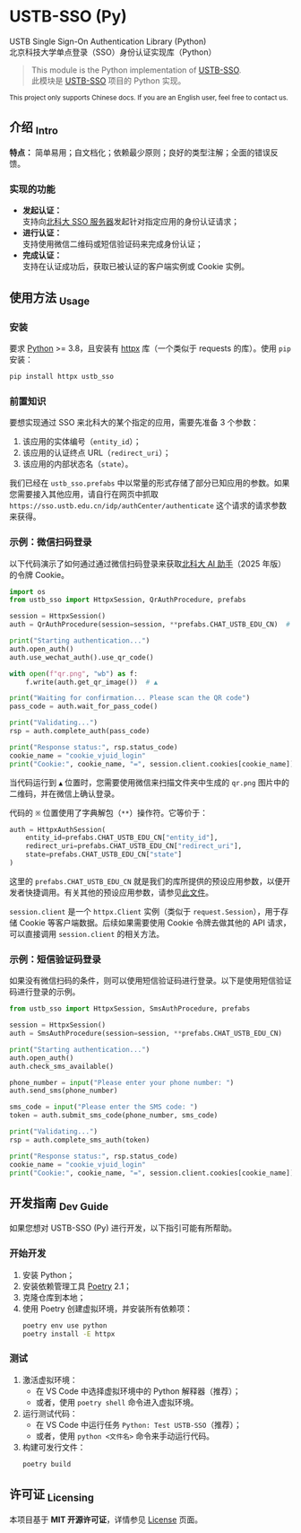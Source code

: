 USTB-SSO (Py)
==========
USTB Single Sign-On Authentication Library (Python)  
北京科技大学单点登录（SSO）身份认证实现库（Python）

> This module is the Python implementation of [USTB-SSO](https://github.com/isHarryh/USTB-SSO).  
> 此模块是 [USTB-SSO](https://github.com/isHarryh/USTB-SSO) 项目的 Python 实现。

<sup> This project only supports Chinese docs. If you are an English user, feel free to contact us. </sup>

## 介绍 <sub>Intro</sub>

**特点：** 简单易用；自文档化；依赖最少原则；良好的类型注解；全面的错误反馈。

### 实现的功能

- **发起认证：**  
  支持向[北科大 SSO 服务器](https://sso.ustb.edu.cn)发起针对指定应用的身份认证请求；
- **进行认证：**  
  支持使用微信二维码或短信验证码来完成身份认证；
- **完成认证：**  
  支持在认证成功后，获取已被认证的客户端实例或 Cookie 实例。

## 使用方法 <sub>Usage</sub>

### 安装

要求 [Python](https://www.python.org) >= 3.8，且安装有 [httpx](https://www.python-httpx.org/) 库（一个类似于 requests 的库）。使用 `pip` 安装：

```bash
pip install httpx ustb_sso
```

### 前置知识

要想实现通过 SSO 来北科大的某个指定的应用，需要先准备 3 个参数：

1. 该应用的实体编号（`entity_id`）；
2. 该应用的认证终点 URL（`redirect_uri`）；
3. 该应用的内部状态名（`state`）。

我们已经在 `ustb_sso.prefabs` 中以常量的形式存储了部分已知应用的参数。如果您需要接入其他应用，请自行在网页中抓取 `https://sso.ustb.edu.cn/idp/authCenter/authenticate` 这个请求的请求参数来获得。

### 示例：微信扫码登录

以下代码演示了如何通过通过微信扫码登录来获取[北科大 AI 助手](http://chat.ustb.edu.cn)（2025 年版）的令牌 Cookie。

```py
import os
from ustb_sso import HttpxSession, QrAuthProcedure, prefabs

session = HttpxSession()
auth = QrAuthProcedure(session=session, **prefabs.CHAT_USTB_EDU_CN)  # ※

print("Starting authentication...")
auth.open_auth()
auth.use_wechat_auth().use_qr_code()

with open(f"qr.png", "wb") as f:
    f.write(auth.get_qr_image())  # ▲

print("Waiting for confirmation... Please scan the QR code")
pass_code = auth.wait_for_pass_code()

print("Validating...")
rsp = auth.complete_auth(pass_code)

print("Response status:", rsp.status_code)
cookie_name = "cookie_vjuid_login"
print("Cookie:", cookie_name, "=", session.client.cookies[cookie_name])
```

当代码运行到 `▲` 位置时，您需要使用微信来扫描文件夹中生成的 `qr.png` 图片中的二维码，并在微信上确认登录。

代码的 `※` 位置使用了字典解包（`**`）操作符。它等价于：

```python
auth = HttpxAuthSession(
    entity_id=prefabs.CHAT_USTB_EDU_CN["entity_id"],
    redirect_uri=prefabs.CHAT_USTB_EDU_CN["redirect_uri"],
    state=prefabs.CHAT_USTB_EDU_CN["state"]
)
```

这里的 `prefabs.CHAT_USTB_EDU_CN` 就是我们的库所提供的预设应用参数，以便开发者快捷调用。有关其他的预设应用参数，请参见[此文件](ustb_sso/_prefabs.py)。

`session.client` 是一个 `httpx.Client` 实例（类似于 `request.Session`），用于存储 Cookie 等客户端数据。后续如果需要使用 Cookie 令牌去做其他的 API 请求，可以直接调用 `session.client` 的相关方法。

### 示例：短信验证码登录

如果没有微信扫码的条件，则可以使用短信验证码进行登录。以下是使用短信验证码进行登录的示例。

```py
from ustb_sso import HttpxSession, SmsAuthProcedure, prefabs

session = HttpxSession()
auth = SmsAuthProcedure(session=session, **prefabs.CHAT_USTB_EDU_CN)

print("Starting authentication...")
auth.open_auth()
auth.check_sms_available()

phone_number = input("Please enter your phone number: ")
auth.send_sms(phone_number)

sms_code = input("Please enter the SMS code: ")
token = auth.submit_sms_code(phone_number, sms_code)

print("Validating...")
rsp = auth.complete_sms_auth(token)

print("Response status:", rsp.status_code)
cookie_name = "cookie_vjuid_login"
print("Cookie:", cookie_name, "=", session.client.cookies[cookie_name])
```

## 开发指南 <sub>Dev Guide</sub>

如果您想对 USTB-SSO (Py) 进行开发，以下指引可能有所帮助。

### 开始开发

1. 安装 Python；
2. 安装依赖管理工具 [Poetry](https://python-poetry.org/docs) 2.1；
3. 克隆仓库到本地；
4. 使用 Poetry 创建虚拟环境，并安装所有依赖项：
   ```bash
   poetry env use python
   poetry install -E httpx
   ```

### 测试

1. 激活虚拟环境：
   - 在 VS Code 中选择虚拟环境中的 Python 解释器（推荐）；
   - 或者，使用 `poetry shell` 命令进入虚拟环境。
2. 运行测试代码：
   - 在 VS Code 中运行任务 `Python: Test USTB-SSO`（推荐）；
   - 或者，使用 `python <文件名>` 命令来手动运行代码。
3. 构建可发行文件：
   ```bash
   poetry build
   ```

## 许可证 <sub>Licensing</sub>

本项目基于 **MIT 开源许可证**，详情参见 [License](https://github.com/isHarryh/USTB-SSO/blob/main/LICENSE) 页面。
